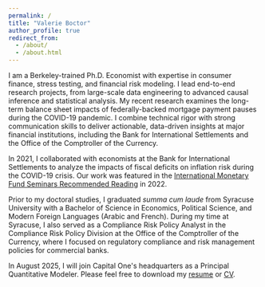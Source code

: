 ```yaml
---
permalink: /
title: "Valerie Boctor"
author_profile: true
redirect_from: 
  - /about/
  - /about.html
---
```


I am a Berkeley-trained Ph.D. Economist with expertise in consumer finance, stress testing, and financial risk modeling. I lead end-to-end research projects, from large-scale data engineering to advanced causal inference and statistical analysis. My recent research examines the long-term balance sheet impacts of federally-backed mortgage payment pauses during the COVID-19 pandemic. I combine technical rigor with strong communication skills to deliver actionable, data-driven insights at major financial institutions, including the Bank for International Settlements and the Office of the Comptroller of the Currency.

In 2021, I collaborated with economists at the Bank for International Settlements to analyze the impacts of fiscal deficits on inflation risk during the COVID-19 crisis. Our work was featured in the [International Monetary Fund Seminars Recommended Reading](https://meetings.imf.org/-/media/AMSM/Files/AM2022/Seminars/2022RR-Debate-on-the-Global-Economy.ashx) in 2022.

Prior to my doctoral studies, I graduated *summa cum laude* from Syracuse University with a Bachelor of Science in Economics, Political Science, and Modern Foreign Languages (Arabic and French). During my time at Syracuse, I also served as a Compliance Risk Policy Analyst in the Compliance Risk Policy Division at the Office of the Comptroller of the Currency, where I focused on regulatory compliance and risk management policies for commercial banks.

In August 2025, I will join Capital One's headquarters as a Principal Quantitative Modeler.  Please feel free to download my [resume](../files/current-resume.pdf) or [CV](../files/2024-10-24-CV.pdf).